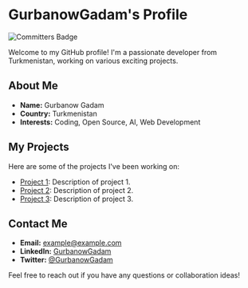 # GurbanowGadam's Profile

![Committers Badge](https://user-badge.committers.top/turkmenistan_private/GurbanowGadam.svg)

Welcome to my GitHub profile! I'm a passionate developer from Turkmenistan, working on various exciting projects.

## About Me

- **Name:** Gurbanow Gadam
- **Country:** Turkmenistan
- **Interests:** Coding, Open Source, AI, Web Development

## My Projects

Here are some of the projects I've been working on:

- [Project 1](https://github.com/username/project1): Description of project 1.
- [Project 2](https://github.com/username/project2): Description of project 2.
- [Project 3](https://github.com/username/project3): Description of project 3.

## Contact Me

- **Email:** example@example.com
- **LinkedIn:** [GurbanowGadam](https://www.linkedin.com/in/gurbanowgadam/)
- **Twitter:** [@GurbanowGadam](https://twitter.com/GurbanowGadam)

Feel free to reach out if you have any questions or collaboration ideas!
